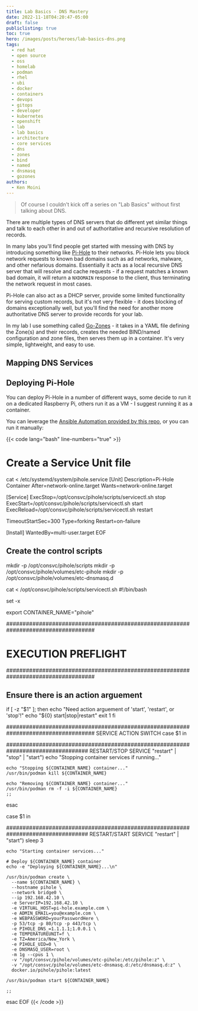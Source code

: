 ```yaml
---
title: Lab Basics - DNS Mastery
date: 2022-11-18T04:20:47-05:00
draft: false
publiclisting: true
toc: true
hero: /images/posts/heroes/lab-basics-dns.png
tags:
  - red hat
  - open source
  - oss
  - homelab
  - podman
  - rhel
  - ubi
  - docker
  - containers
  - devops
  - gitops
  - developer
  - kubernetes
  - openshift
  - lab
  - lab basics
  - architecture
  - core services
  - dns
  - zones
  - bind
  - named
  - dnsmasq
  - gozones
authors:
  - Ken Moini
---
```


> Of course I couldn't kick off a series on "Lab Basics" without first talking about DNS.

There are multiple types of DNS servers that do different yet similar things and talk to each other in and out of authoritative and recursive resolution of records.

In many labs you'll find people get started with messing with DNS by introducing something like [Pi-Hole](https://pi-hole.net/) to their networks.  Pi-Hole lets you block network requests to known bad domains such as ad networks, malware, and other nefarious domains.  Essentially it acts as a local recursive DNS server that will resolve and cache requests - if a request matches a known bad domain, it will return a `NXDOMAIN` response to the client, thus terminating the network request in most cases.

Pi-Hole can also act as a DHCP server, provide some limited functionality for serving custom records, but it's not very flexible - it does blocking of domains exceptionally well, but you'll find the need for another more authoritative DNS server to provide records for your lab.

In my lab I use something called [Go-Zones](https://github.com/kenmoini/go-zones) - it takes in a YAML file defining the Zone(s) and their records, creates the needed BIND/named configuration and zone files, then serves them up in a container.  It's very simple, lightweight, and easy to use.

## Mapping DNS Services



## Deploying Pi-Hole

You can deploy Pi-Hole in a number of different ways, some decide to run it on a dedicated Raspberry Pi, others run it as a VM - I suggest running it as a container.

You can leverage the [Ansible Automation provided by this repo](https://github.com/kenmoini/lab-pihole), or you can run it manually:

{{< code lang="bash" line-numbers="true" >}}
# Create a Service Unit file
cat <<EOF > /etc/systemd/system/pihole.service
[Unit]
Description=Pi-Hole Container
After=network-online.target
Wants=network-online.target

[Service]
ExecStop=/opt/consvc/pihole/scripts/servicectl.sh stop
ExecStart=/opt/consvc/pihole/scripts/servicectl.sh start
ExecReload=/opt/consvc/pihole/scripts/servicectl.sh restart

TimeoutStartSec=300
Type=forking
Restart=on-failure

[Install]
WantedBy=multi-user.target
EOF

## Create the control scripts
mkdir -p /opt/consvc/pihole/scripts
mkdir -p /opt/consvc/pihole/volumes/etc-pihole
mkdir -p /opt/consvc/pihole/volumes/etc-dnsmasq.d

cat <<EOF > /opt/consvc/pihole/scripts/servicectl.sh
#!/bin/bash

set -x

export CONTAINER_NAME="pihole"

###################################################################################
# EXECUTION PREFLIGHT
###################################################################################

## Ensure there is an action arguement
if [ -z "$1" ]; then
  echo "Need action arguement of 'start', 'restart', or 'stop'!"
  echo "${0} start|stop|restart"
  exit 1
fi


################################################################################### SERVICE ACTION SWITCH
case $1 in

  ################################################################################# RESTART/STOP SERVICE
  "restart" | "stop" | "start")
    echo "Stopping container services if running..."

    echo "Stopping ${CONTAINER_NAME} container..."
    /usr/bin/podman kill ${CONTAINER_NAME}

    echo "Removing ${CONTAINER_NAME} container..."
    /usr/bin/podman rm -f -i ${CONTAINER_NAME}
    ;;

esac

case $1 in

  ################################################################################# RESTART/START SERVICE
  "restart" | "start")
    sleep 3

    echo "Starting container services..."

    # Deploy ${CONTAINER_NAME} container
    echo -e "Deploying ${CONTAINER_NAME}...\n"

    /usr/bin/podman create \
      --name ${CONTAINER_NAME} \
      --hostname pihole \
      --network bridge0 \
      --ip 192.168.42.10 \
      -e ServerIP=192.168.42.10 \
      -e VIRTUAL_HOST=pi-hole.example.com \
      -e ADMIN_EMAIL=you@example.com \
      -e WEBPASSWORD=yourPasswordHere \
      -p 53/tcp -p 80/tcp -p 443/tcp \
      -e PIHOLE_DNS_=1.1.1.1;1.0.0.1 \
      -e TEMPERATUREUNIT=f \
      -e TZ=America/New_York \
      -e PIHOLE_UID=0 \
      -e DNSMASQ_USER=root \
      -m 1g --cpus 1 \
      -v "/opt/consvc/pihole/volumes/etc-pihole:/etc/pihole:z" \
      -v "/opt/consvc/pihole/volumes/etc-dnsmasq.d:/etc/dnsmasq.d:z" \
      docker.io/pihole/pihole:latest

    /usr/bin/podman start ${CONTAINER_NAME}

    ;;

esac
EOF
{{< /code >}}